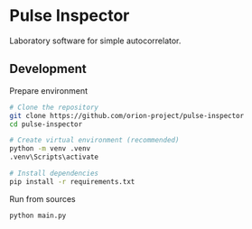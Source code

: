# Pulse Inspector

Laboratory software for simple autocorrelator.

## Development

Prepare environment

```bash
# Clone the repository
git clone https://github.com/orion-project/pulse-inspector
cd pulse-inspector

# Create virtual environment (recommended)
python -m venv .venv
.venv\Scripts\activate

# Install dependencies 
pip install -r requirements.txt
```

Run from sources

```bash
python main.py
```
